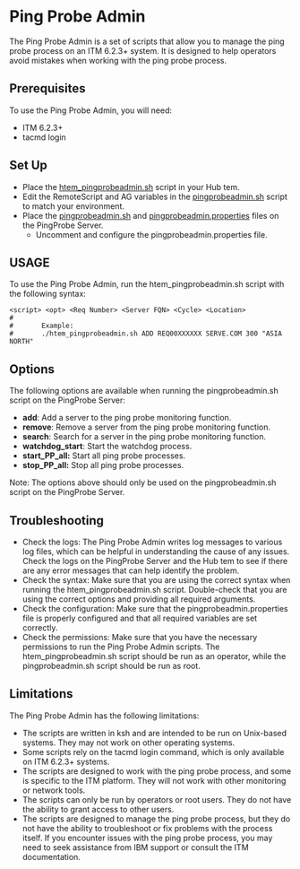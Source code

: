 Ping Probe Admin
====

The Ping Probe Admin is a set of scripts that allow you to manage the ping probe process on an ITM 6.2.3+ system. It is designed to help operators avoid mistakes when working with the ping probe process.

Prerequisites
------

To use the Ping Probe Admin, you will need:

- ITM 6.2.3+
- tacmd login

Set Up
----

- Place the [htem_pingprobeadmin.sh](htem_pingprobeadmin.sh) script in your Hub tem.
- Edit the RemoteScript and AG variables in the [pingprobeadmin.sh](pingprobeadmin.sh) script to match your environment.
- Place the [pingprobeadmin.sh](pingprobeadmin.sh) and [pingprobeadmin.properties](pingprobeadmin.properties) files on the PingProbe Server.
  - Uncomment and configure the pingprobeadmin.properties file.


USAGE
---

To use the Ping Probe Admin, run the htem_pingprobeadmin.sh script with the following syntax:

```
<script> <opt> <Req Number> <Server FQN> <Cycle> <Location>
#
#       Example:
#       ./htem_pingprobeadmin.sh ADD REQ00XXXXXX SERVE.COM 300 "ASIA NORTH"
```

Options
----

The following options are available when running the pingprobeadmin.sh script on the PingProbe Server:

- **add**: Add a server to the ping probe monitoring function.
- **remove**:  Remove a server from the ping probe monitoring function.
- **search**: Search for a server in the ping probe monitoring function.
- **watchdog_start**:  Start the watchdog process.
- **start_PP_all:** Start all ping probe processes.
- **stop_PP_all:** Stop all ping probe processes.

Note: The options above should only be used on the pingprobeadmin.sh script on the PingProbe Server.

Troubleshooting
----

- Check the logs: The Ping Probe Admin writes log messages to various log files, which can be helpful in understanding the cause of any issues. Check the logs on the PingProbe Server and the Hub tem to see if there are any error messages that can help identify the problem.
- Check the syntax: Make sure that you are using the correct syntax when running the htem_pingprobeadmin.sh script. Double-check that you are using the correct options and providing all required arguments.
- Check the configuration: Make sure that the pingprobeadmin.properties file is properly configured and that all required variables are set correctly.
- Check the permissions: Make sure that you have the necessary permissions to run the Ping Probe Admin scripts. The htem_pingprobeadmin.sh script should be run as an operator, while the pingprobeadmin.sh script should be run as root.

Limitations
----
The Ping Probe Admin has the following limitations:

- The scripts are written in ksh and are intended to be run on Unix-based systems. They may not work on other operating systems.
- Some scripts rely on the tacmd login command, which is only available on ITM 6.2.3+ systems.
- The scripts are designed to work with the ping probe process, and some is specific to the ITM platform. They will not work with other monitoring or network tools.
- The scripts can only be run by operators or root users. They do not have the ability to grant access to other users.
- The scripts are designed to manage the ping probe process, but they do not have the ability to troubleshoot or fix problems with the process itself. If you encounter issues with the ping probe process, you may need to seek assistance from IBM support or consult the ITM documentation.
